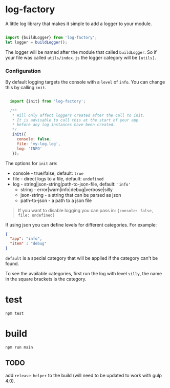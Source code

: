 # log-factory

A little log library that makes it simple to add a logger to your module.

```javascript

import {buildLogger} from 'log-factory';
let logger = buildLogger();

```

The logger will be named after the module that called `buildLogger`. So if your file was called `utils/index.js` the logger category will be `[utils]`.

### Configuration

By default logging targets the console with a `level` of `info`. You can change this by calling `init`.

```javascript 

  import {init} from 'log-factory';

  /**
   * Will only affect loggers created after the call to init.
   * It is advisable to call this at the start of your app 
   * before any log instances have been created.
   */
   init({
     console: false,
     file: 'my-log.log',
     log: 'INFO'
   });
```

The options for `init` are: 

* console - true/false, default: `true`
* file - direct logs to a file, default: `undefined`
* log - string|json-string|path-to-json-file, default: `'info'`
  * string - error|warn|info|debug|verbose|silly
  * json-string - a string that can be parsed as json 
  * path-to-json - a path to a json file 


> If you want to disable logging you can pass in: `{console: false, file: undefined}`

If using json you can define levels for different categories. For example: 

```json 
{
  "app": "info",
  "item" : "debug"
}
```

`default` is a special category that will be applied if the category can't be found. 

To see the available categories, first run the log with level `silly`, the name in the square brackets is the category.

# test

`npm test`

# build 

`npm run main`


## TODO

add `release-helper` to the build (will need to be updated to work with gulp 4.0).